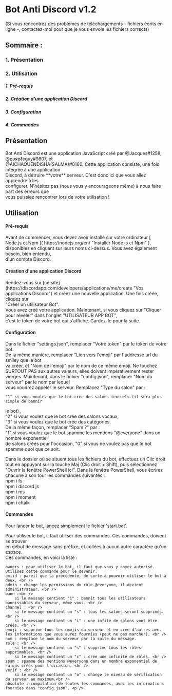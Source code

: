 # Bot Anti Discord v1.2
(Si vous rencontrez des problèmes de téléchargements - fichiers écrits en ligne -, contactez-moi pour que je vous envoie les fichiers corrects)

##    Sommaire :

###        1. Présentation 

###        2. Utilisation
#####            1. Pré-requis
#####            2. Création d'une application Discord
#####            3. Configuration
#####            4. Commandes

## Présentation

<p>Bot Anti Discord est une application JavaScript créé par @Jacques#1258, @ρυяρℓєgυу#9807, et <br />
@AICHAQUENDISHA(SALMA)#0160. Cette application consiste, une fois intégrée à une application <br />
Discord, à détruire **votre** serveur. C'est donc ici que vous allez apprendre à les <br />
configurer. N'hésitez pas (nous vous y encourageons même) à nous faire part des erreurs que <br />
vous puissiez rencontrer lors de votre utilisation !<p />

## Utilisation

#### Pré-requis

<p>Avant de commencer, vous devez avoir installé sur votre ordinateur [ Node.js et Npm ]( https://nodejs.org/en/ "Installer Node.js et Npm" ), <br />
disponibles en cliquant sur leurs noms ci-dessus. Vous avez également besoin, bien entendu, <br/>
d'un compte Discord.<p />

#### Création d'une application Discord

<p>Rendez-vous sur [ce site](https://discordapp.com/developers/applications/me/create "Vos applications Discord") et créez une nouvelle application. Une fois créée, cliquez sur <br />
"Créer un utilisateur Bot". <br />
Vous avez créé votre application. 
Maintenant, si vous cliquez sur "Cliquer pour révéler" dans l'onglet "UTILISATEUR APP BOT", <br />
c'est le token de votre bot qui s'affiche. Gardez-le pour la suite.<p />

#### Configuration

Dans le fichier "settings.json", remplacer "Votre token" par le token de votre bot. <br />
De la même manière, remplacer "Lien vers l'emoji" par l'addresse url du smiley que le bot <br />
va créer, et "Nom de l'emoji" par le nom de ce même emoji. Ne touchez SURTOUT PAS aux autres valeurs, elles doivent impérativement rester vierges.
Maintenant, dans le fichier "config.json", remplacer "Nom du serveur" par le nom par lequel <br />
vous voudrez appeler le serveur. Remplacez "Type du salon" par :
    
    "1" si vous voulez que le bot crée des salons textuels (il sera plus simple de bannir
le bot) , <br />
    "2" si vous voulez que le bot crée des salons vocaux, <br />
    "3" si vous voulez que le bot crée des catégories. <br />
De la même façon, remplacer "Spam ?" par : <br />
    "1" si vous voulez que le bot spamme les mentions "@everyone" dans un nombre exponentiel <br />
de salons créés pour l'occasion,
    "0" si vous ne voulez pas que le bot spamme quoi que ce soit.

Dans le dossier où se situent tous les fichiers du bot, effectuez un Clic droit tout en appuyant sur la touche Maj (Clic droit + Shift), puis sélectionnez "Ouvrir la fenêtre PowerShell ici". Dans la fenêtre PowerShell, vous écrirez chacune à son tour les commandes suivantes :<br />
npm i fs<br />
npm i discord.js<br />
npm i ms<br />
npm i moment<br />
npm i chalk

#### Commandes

Pour lancer le bot, lancez simplement le fichier 'start.bat'.

<p>Pour utiliser le bot, il faut utiliser des commandes. Ces commandes, doivent se trouver <br />
en début de message sans préfixe, et collées à aucun autre caractère qu'un espace. <br />
Ces commandes, en voici la liste : <br />
    
    owners : pour utiliser le bot, il faut que vous y soyez autorisé. Utilisez cette commande pour le devenir.
    amiid : pareil que la précédente, de sorte à pouvoir utiliser le bot à deux. <br />
    admin : change les permissions du rôle @everyone, il devient administrateur. <br />
    bann :<br />
        si le message contient "i" : bannit tous les utilisateurs bannissables du serveur, même vous. <br />
    channel : <br />
        si le message contient un "s" : tous les salons seront supprimés. <br />
        si le message contient un "i" : une infité de salons vont être créés. <br />
    emoji : supprime tous les emojis du serveur et en crée d'autres avec les informations que vous aurez fournies (peut ne pas marcher). <br />
    nom : remplace le nom du serveur par la suite du message.
    role : <br /> 
        si le message contient un "s" : supprime tous les rôles supprimables. <br />
        si le message contient un "c" : crée une infinité de rôles. <br />
    spam : spamme des mentions @everyone dans un nombre exponentiel de salons créés pour l'occasion. <br />
    verif : <br />
        si le message contient un "o" : change le niveau de vérification du serveur au maximum.<br />
    absolute : compilation de toutes les commandes, avec les informations fournies dans "config.json". <p />
